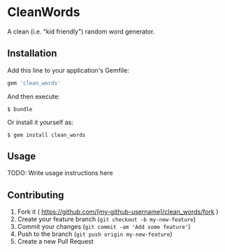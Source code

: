 # CleanWords

A clean (i.e. "kid friendly") random word generator.

## Installation

Add this line to your application's Gemfile:

```ruby
gem 'clean_words'
```

And then execute:

    $ bundle

Or install it yourself as:

    $ gem install clean_words

## Usage

TODO: Write usage instructions here

## Contributing

1. Fork it ( https://github.com/[my-github-username]/clean_words/fork )
2. Create your feature branch (`git checkout -b my-new-feature`)
3. Commit your changes (`git commit -am 'Add some feature'`)
4. Push to the branch (`git push origin my-new-feature`)
5. Create a new Pull Request
